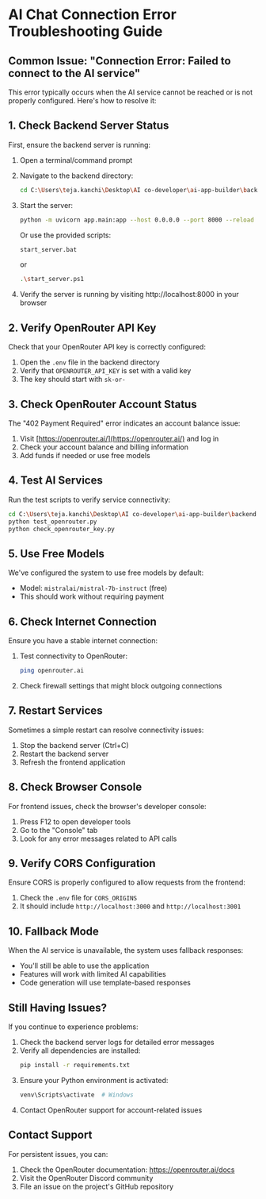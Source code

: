 # AI Chat Connection Error Troubleshooting Guide

## Common Issue: "Connection Error: Failed to connect to the AI service"

This error typically occurs when the AI service cannot be reached or is not properly configured. Here's how to resolve it:

## 1. Check Backend Server Status

First, ensure the backend server is running:

1. Open a terminal/command prompt
2. Navigate to the backend directory:
   ```bash
   cd C:\Users\teja.kanchi\Desktop\AI co-developer\ai-app-builder\backend
   ```
3. Start the server:
   ```bash
   python -m uvicorn app.main:app --host 0.0.0.0 --port 8000 --reload
   ```
   Or use the provided scripts:
   ```bash
   start_server.bat
   ```
   or
   ```bash
   .\start_server.ps1
   ```

4. Verify the server is running by visiting http://localhost:8000 in your browser

## 2. Verify OpenRouter API Key

Check that your OpenRouter API key is correctly configured:

1. Open the `.env` file in the backend directory
2. Verify that `OPENROUTER_API_KEY` is set with a valid key
3. The key should start with `sk-or-`

## 3. Check OpenRouter Account Status

The "402 Payment Required" error indicates an account balance issue:

1. Visit [https://openrouter.ai/](https://openrouter.ai/) and log in
2. Check your account balance and billing information
3. Add funds if needed or use free models

## 4. Test AI Services

Run the test scripts to verify service connectivity:

```bash
cd C:\Users\teja.kanchi\Desktop\AI co-developer\ai-app-builder\backend
python test_openrouter.py
python check_openrouter_key.py
```

## 5. Use Free Models

We've configured the system to use free models by default:

- Model: `mistralai/mistral-7b-instruct` (free)
- This should work without requiring payment

## 6. Check Internet Connection

Ensure you have a stable internet connection:

1. Test connectivity to OpenRouter:
   ```bash
   ping openrouter.ai
   ```
2. Check firewall settings that might block outgoing connections

## 7. Restart Services

Sometimes a simple restart can resolve connectivity issues:

1. Stop the backend server (Ctrl+C)
2. Restart the backend server
3. Refresh the frontend application

## 8. Check Browser Console

For frontend issues, check the browser's developer console:

1. Press F12 to open developer tools
2. Go to the "Console" tab
3. Look for any error messages related to API calls

## 9. Verify CORS Configuration

Ensure CORS is properly configured to allow requests from the frontend:

1. Check the `.env` file for `CORS_ORIGINS`
2. It should include `http://localhost:3000` and `http://localhost:3001`

## 10. Fallback Mode

When the AI service is unavailable, the system uses fallback responses:

- You'll still be able to use the application
- Features will work with limited AI capabilities
- Code generation will use template-based responses

## Still Having Issues?

If you continue to experience problems:

1. Check the backend server logs for detailed error messages
2. Verify all dependencies are installed:
   ```bash
   pip install -r requirements.txt
   ```
3. Ensure your Python environment is activated:
   ```bash
   venv\Scripts\activate  # Windows
   ```
4. Contact OpenRouter support for account-related issues

## Contact Support

For persistent issues, you can:

1. Check the OpenRouter documentation: https://openrouter.ai/docs
2. Visit the OpenRouter Discord community
3. File an issue on the project's GitHub repository